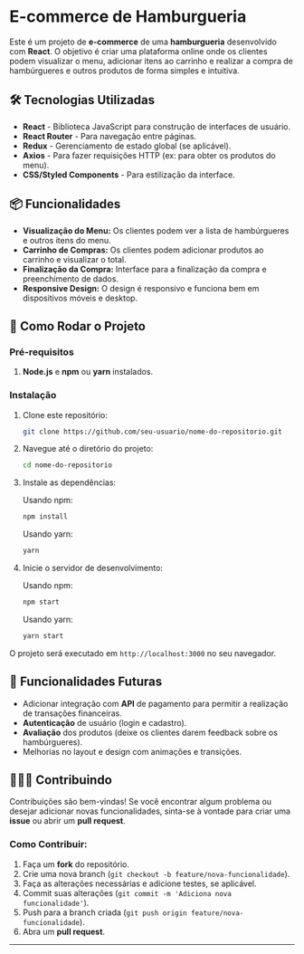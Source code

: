 # E-commerce de Hamburgueria

Este é um projeto de **e-commerce** de uma **hamburgueria** desenvolvido com **React**. O objetivo é criar uma plataforma online onde os clientes podem visualizar o menu, adicionar itens ao carrinho e realizar a compra de hambúrgueres e outros produtos de forma simples e intuitiva.

## 🛠 Tecnologias Utilizadas

- **React** - Biblioteca JavaScript para construção de interfaces de usuário.
- **React Router** - Para navegação entre páginas.
- **Redux** - Gerenciamento de estado global (se aplicável).
- **Axios** - Para fazer requisições HTTP (ex: para obter os produtos do menu).
- **CSS/Styled Components** - Para estilização da interface.

## 📦 Funcionalidades

- **Visualização do Menu:** Os clientes podem ver a lista de hambúrgueres e outros itens do menu.
- **Carrinho de Compras:** Os clientes podem adicionar produtos ao carrinho e visualizar o total.
- **Finalização da Compra:** Interface para a finalização da compra e preenchimento de dados.
- **Responsive Design:** O design é responsivo e funciona bem em dispositivos móveis e desktop.

## 🚀 Como Rodar o Projeto

### Pré-requisitos

1. **Node.js** e **npm** ou **yarn** instalados.

### Instalação

1. Clone este repositório:

   ```bash
   git clone https://github.com/seu-usuario/nome-do-repositorio.git
   ```

2. Navegue até o diretório do projeto:

   ```bash
   cd nome-do-repositorio
   ```

3. Instale as dependências:

   Usando npm:
   ```bash
   npm install
   ```

   Usando yarn:
   ```bash
   yarn
   ```

4. Inicie o servidor de desenvolvimento:

   Usando npm:
   ```bash
   npm start
   ```

   Usando yarn:
   ```bash
   yarn start
   ```

O projeto será executado em `http://localhost:3000` no seu navegador.

## 🌟 Funcionalidades Futuras

- Adicionar integração com **API** de pagamento para permitir a realização de transações financeiras.
- **Autenticação** de usuário (login e cadastro).
- **Avaliação** dos produtos (deixe os clientes darem feedback sobre os hambúrgueres).
- Melhorias no layout e design com animações e transições.

## 🧑‍🤝‍🧑 Contribuindo

Contribuições são bem-vindas! Se você encontrar algum problema ou desejar adicionar novas funcionalidades, sinta-se à vontade para criar uma **issue** ou abrir um **pull request**.

### Como Contribuir:

1. Faça um **fork** do repositório.
2. Crie uma nova branch (`git checkout -b feature/nova-funcionalidade`).
3. Faça as alterações necessárias e adicione testes, se aplicável.
4. Commit suas alterações (`git commit -m 'Adiciona nova funcionalidade'`).
5. Push para a branch criada (`git push origin feature/nova-funcionalidade`).
6. Abra um **pull request**.

----
